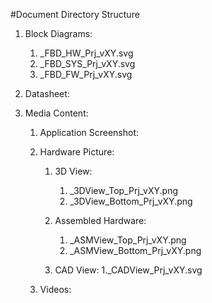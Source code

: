 #Document Directory Structure

1. Block Diagrams: 
	1. _FBD_HW_Prj_vXY.svg
	2. _FBD_SYS_Prj_vXY.svg
	3. _FBD_FW_Prj_vXY.svg

2. Datasheet: 

3. Media Content: 
	1. Application Screenshot:

	2. Hardware Picture:
		1. 3D View:
			1. _3DView_Top_Prj_vXY.png
			2. _3DView_Bottom_Prj_vXY.png

		2. Assembled Hardware:
			1. _ASMView_Top_Prj_vXY.png
			2. _ASMView_Bottom_Prj_vXY.png

		3. CAD View:
			1._CADView_Prj_vXY.svg

	3. Videos:
		
